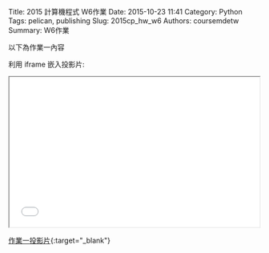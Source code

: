 Title: 2015 計算機程式 W6作業
Date: 2015-10-23 11:41
Category: Python
Tags: pelican, publishing
Slug: 2015cp_hw_w6
Authors: coursemdetw
Summary: W6作業

以下為作業一內容

利用 iframe 嵌入投影片:

<iframe src="40423141_cp_w6_p.html" width="500" height="300"></iframe>

[作業一投影片](40423141_cp_w6_p.html){:target="_blank"}

